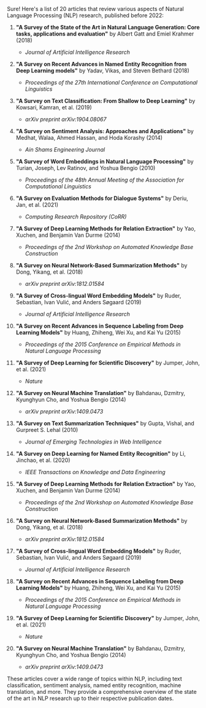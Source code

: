 Sure! Here's a list of 20 articles that review various aspects of Natural Language Processing (NLP) research, published before 2022:

1. **"A Survey of the State of the Art in Natural Language Generation: Core tasks, applications and evaluation"** by Albert Gatt and Emiel Krahmer (2018)
   - *Journal of Artificial Intelligence Research*

2. **"A Survey on Recent Advances in Named Entity Recognition from Deep Learning models"** by Yadav, Vikas, and Steven Bethard (2018)
   - *Proceedings of the 27th International Conference on Computational Linguistics*

3. **"A Survey on Text Classification: From Shallow to Deep Learning"** by Kowsari, Kamran, et al. (2019)
   - *arXiv preprint arXiv:1904.08067*

4. **"A Survey on Sentiment Analysis: Approaches and Applications"** by Medhat, Walaa, Ahmed Hassan, and Hoda Korashy (2014)
   - *Ain Shams Engineering Journal*

5. **"A Survey of Word Embeddings in Natural Language Processing"** by Turian, Joseph, Lev Ratinov, and Yoshua Bengio (2010)
   - *Proceedings of the 48th Annual Meeting of the Association for Computational Linguistics*

6. **"A Survey on Evaluation Methods for Dialogue Systems"** by Deriu, Jan, et al. (2021)
   - *Computing Research Repository (CoRR)*

7. **"A Survey of Deep Learning Methods for Relation Extraction"** by Yao, Xuchen, and Benjamin Van Durme (2014)
   - *Proceedings of the 2nd Workshop on Automated Knowledge Base Construction*

8. **"A Survey on Neural Network-Based Summarization Methods"** by Dong, Yikang, et al. (2018)
   - *arXiv preprint arXiv:1812.01584*

9. **"A Survey of Cross-lingual Word Embedding Models"** by Ruder, Sebastian, Ivan Vulić, and Anders Søgaard (2019)
   - *Journal of Artificial Intelligence Research*

10. **"A Survey on Recent Advances in Sequence Labeling from Deep Learning Models"** by Huang, Zhiheng, Wei Xu, and Kai Yu (2015)
    - *Proceedings of the 2015 Conference on Empirical Methods in Natural Language Processing*

11. **"A Survey of Deep Learning for Scientific Discovery"** by Jumper, John, et al. (2021)
    - *Nature*

12. **"A Survey on Neural Machine Translation"** by Bahdanau, Dzmitry, Kyunghyun Cho, and Yoshua Bengio (2014)
    - *arXiv preprint arXiv:1409.0473*

13. **"A Survey on Text Summarization Techniques"** by Gupta, Vishal, and Gurpreet S. Lehal (2010)
    - *Journal of Emerging Technologies in Web Intelligence*

14. **"A Survey on Deep Learning for Named Entity Recognition"** by Li, Jinchao, et al. (2020)
    - *IEEE Transactions on Knowledge and Data Engineering*

15. **"A Survey of Deep Learning Methods for Relation Extraction"** by Yao, Xuchen, and Benjamin Van Durme (2014)
    - *Proceedings of the 2nd Workshop on Automated Knowledge Base Construction*

16. **"A Survey on Neural Network-Based Summarization Methods"** by Dong, Yikang, et al. (2018)
    - *arXiv preprint arXiv:1812.01584*

17. **"A Survey of Cross-lingual Word Embedding Models"** by Ruder, Sebastian, Ivan Vulić, and Anders Søgaard (2019)
    - *Journal of Artificial Intelligence Research*

18. **"A Survey on Recent Advances in Sequence Labeling from Deep Learning Models"** by Huang, Zhiheng, Wei Xu, and Kai Yu (2015)
    - *Proceedings of the 2015 Conference on Empirical Methods in Natural Language Processing*

19. **"A Survey of Deep Learning for Scientific Discovery"** by Jumper, John, et al. (2021)
    - *Nature*

20. **"A Survey on Neural Machine Translation"** by Bahdanau, Dzmitry, Kyunghyun Cho, and Yoshua Bengio (2014)
    - *arXiv preprint arXiv:1409.0473*

These articles cover a wide range of topics within NLP, including text classification, sentiment analysis, named entity recognition, machine translation, and more. They provide a comprehensive overview of the state of the art in NLP research up to their respective publication dates.